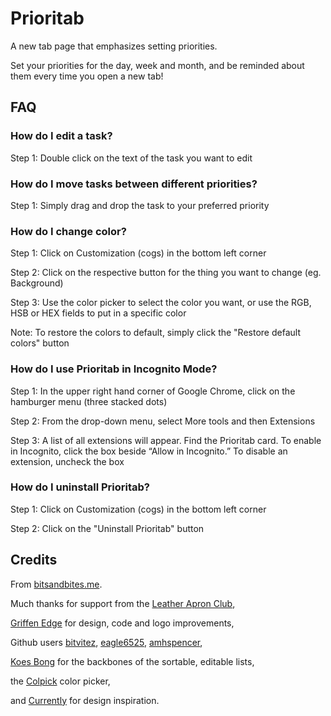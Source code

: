 # Prioritab
A new tab page that emphasizes setting priorities. 

Set your priorities for the day, week and month, and be reminded about them every time you open a new tab!

## FAQ
### How do I edit a task?
Step 1: Double click on the text of the task you want to edit

### How do I move tasks between different priorities?
Step 1: Simply drag and drop the task to your preferred priority

### How do I change color?
Step 1: Click on Customization (cogs) in the bottom left corner

Step 2: Click on the respective button for the thing you want to change (eg. Background)

Step 3: Use the color picker to select the color you want, or use the RGB, HSB or HEX fields to put in a specific color

Note: To restore the colors to default, simply click the "Restore default colors" button

### How do I use Prioritab in Incognito Mode?
Step 1:	In the upper right hand corner of Google Chrome, click on the hamburger menu (three stacked dots)

Step 2:	From the drop-down menu, select More tools and then Extensions

Step 3:	A list of all extensions will appear. Find the Prioritab card. To enable in Incognito, click the box beside “Allow in Incognito.” To disable an extension, uncheck the box

### How do I uninstall Prioritab?
Step 1: Click on Customization (cogs) in the bottom left corner

Step 2: Click on the "Uninstall Prioritab" button

## Credits
From [bitsandbites.me](http://www.bitsandbites.me/?utm_source=prioritab).

Much thanks for support from the [Leather Apron Club](https://github.com/thelac),

[Griffen Edge](https://griffedge.github.io/) for design, code and logo improvements,

Github users [bitvitez](https://github.com/bitvitez), [eagle6525](https://github.com/eagle6525), [amhspencer](https://github.com/amhspencer),

[Koes Bong](http://web.koesbong.com/2011/01/24/sortable-and-editable-to-do-list-using-html5s-localstorage/) for the backbones of the sortable, editable lists,

the [Colpick](https://github.com/mrgrain/colpick) color picker,

and [Currently](https://chrome.google.com/webstore/detail/currently/ojhmphdkpgbibohbnpbfiefkgieacjmh?hl=en) for design inspiration.
